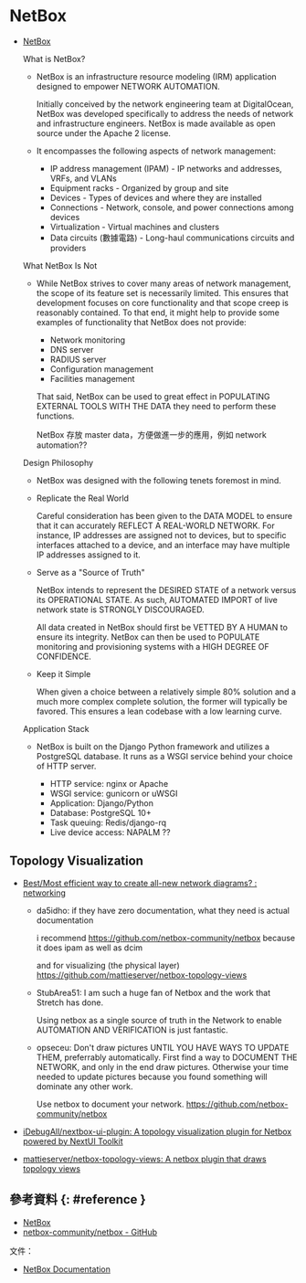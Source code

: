 # NetBox

  - [NetBox](https://netbox.readthedocs.io/)

    What is NetBox?

      - NetBox is an infrastructure resource modeling (IRM) application designed to empower NETWORK AUTOMATION.

        Initially conceived by the network engineering team at DigitalOcean, NetBox was developed specifically to address the needs of network and infrastructure engineers. NetBox is made available as open source under the Apache 2 license.

      - It encompasses the following aspects of network management:

          - IP address management (IPAM) - IP networks and addresses, VRFs, and VLANs
          - Equipment racks - Organized by group and site
          - Devices - Types of devices and where they are installed
          - Connections - Network, console, and power connections among devices
          - Virtualization - Virtual machines and clusters
          - Data circuits (數據電路) - Long-haul communications circuits and providers

    What NetBox Is Not

      - While NetBox strives to cover many areas of network management, the scope of its feature set is necessarily limited. This ensures that development focuses on core functionality and that scope creep is reasonably contained. To that end, it might help to provide some examples of functionality that NetBox does not provide:

          - Network monitoring
          - DNS server
          - RADIUS server
          - Configuration management
          - Facilities management

        That said, NetBox can be used to great effect in POPULATING EXTERNAL TOOLS WITH THE DATA they need to perform these functions.

        NetBox 存放 master data，方便做進一步的應用，例如 network automation??

    Design Philosophy

      - NetBox was designed with the following tenets foremost in mind.

      - Replicate the Real World

        Careful consideration has been given to the DATA MODEL to ensure that it can accurately REFLECT A REAL-WORLD NETWORK. For instance, IP addresses are assigned not to devices, but to specific interfaces attached to a device, and an interface may have multiple IP addresses assigned to it.

      - Serve as a "Source of Truth"

        NetBox intends to represent the DESIRED STATE of a network versus its OPERATIONAL STATE. As such, AUTOMATED IMPORT of live network state is STRONGLY DISCOURAGED.

        All data created in NetBox should first be VETTED BY A HUMAN to ensure its integrity. NetBox can then be used to POPULATE monitoring and provisioning systems with a HIGH DEGREE OF CONFIDENCE.

      - Keep it Simple

        When given a choice between a relatively simple 80% solution and a much more complex complete solution, the former will typically be favored. This ensures a lean codebase with a low learning curve.

    Application Stack

      - NetBox is built on the Django Python framework and utilizes a PostgreSQL database. It runs as a WSGI service behind your choice of HTTP server.

          - HTTP service: nginx or Apache
          - WSGI service: gunicorn or uWSGI
          - Application: Django/Python
          - Database: PostgreSQL 10+
          - Task queuing: Redis/django-rq
          - Live device access: NAPALM ??

## Topology Visualization

  - [Best/Most efficient way to create all\-new network diagrams? : networking](https://www.reddit.com/r/networking/comments/lkwa7d/bestmost_efficient_way_to_create_allnew_network/)

      - da5idho: if they have zero documentation, what they need is actual documentation

        i recommend https://github.com/netbox-community/netbox because it does ipam as well as dcim

        and for visualizing (the physical layer) https://github.com/mattieserver/netbox-topology-views

      - StubArea51: I am such a huge fan of Netbox and the work that Stretch has done.

        Using netbox as a single source of truth in the Network to enable AUTOMATION AND VERIFICATION is just fantastic.

      - opseceu: Don't draw pictures UNTIL YOU HAVE WAYS TO UPDATE THEM, preferrably automatically. First find a way to DOCUMENT THE NETWORK, and only in the end draw pictures. Otherwise your time needed to update pictures because you found something will dominate any other work.

        Use netbox to document your network. https://github.com/netbox-community/netbox

  - [iDebugAll/nextbox\-ui\-plugin: A topology visualization plugin for Netbox powered by NextUI Toolkit](https://developer.cisco.com/codeexchange/github/repo/iDebugAll/nextbox-ui-plugin/)

  - [mattieserver/netbox\-topology\-views: A netbox plugin that draws topology views](https://github.com/mattieserver/netbox-topology-views)

## 參考資料 {: #reference }

  - [NetBox](https://netbox.readthedocs.io/)
  - [netbox-community/netbox - GitHub](https://github.com/netbox-community/netbox)

文件：

  - [NetBox Documentation](https://netbox.readthedocs.io/en/stable/)

